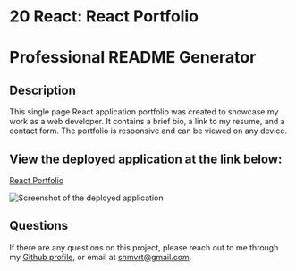 # 20 React: React Portfolio

# Professional README Generator

  ## Description
  This single page React application portfolio was created to showcase my work as a web developer. It contains a brief bio, a link to my resume, and a contact form. The portfolio is responsive and can be viewed on any device.

  ##  View the deployed application at the link below:
  [React Portfolio](https://655d8686f0471d4ee1a7885d--bejewelled-babka-402d8e.netlify.app/) 

  ![Screenshot of the deployed application](./src/assets/Screenshot%202023-11-21%20at%2011.00.59 PM.png)
  
  ## Questions
  If there are any questions on this project, please reach out to me through my [Github profile](https://github.com/DonCod3), or email at shmvrt@gmail.com.
